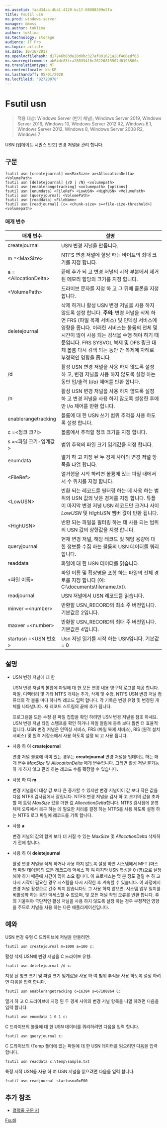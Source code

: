 ```yaml
---
ms.assetid: faad34aa-4ba1-4129-bc1f-08088399e2fa
title: Fsutil usn
ms.prod: windows-server
manager: dmoss
ms.author: toklima
author: toklima
ms.technology: storage
audience: IT Pro
ms.topic: article
ms.date: 10/16/2017
ms.openlocfilehash: d17246b03de20d0bc327af801621a28f406edf63
ms.sourcegitcommit: ab64dc83fca28039416c26226815502d0193500c
ms.translationtype: MT
ms.contentlocale: ko-KR
ms.lasthandoff: 05/01/2020
ms.locfileid: "82720078"
---
```

# <a name="fsutil-usn"></a>Fsutil usn
> 적용 대상: Windows Server (반기 채널), Windows Server 2019, Windows Server 2016, Windows 10, Windows Server 2012 R2, Windows 8.1, Windows Server 2012, Windows 8, Windows Server 2008 R2, Windows 7

USN (업데이트 시퀀스 번호) 변경 저널을 관리 합니다.

## <a name="syntax"></a>구문

```
fsutil usn [createjournal] m=<MaxSize> a=<AllocationDelta> <VolumePath>
fsutil usn [deletejournal] {/D | /N} <volumepath>
fsutil usn [enablerangetracking] <volumepath> [options]
fsutil usn [enumdata] <FileRef> <LowUSN> <HighUSN> <VolumePath>
fsutil usn [queryjournal] <VolumePath>
fsutil usn [readdata] <FileName>
fsutil usn [readjournal] [c= <chunk-size> s=<file-size-threshold>] <volumepath>
```

### <a name="parameters"></a>매개 변수

|매개 변수|설명|
|-------------|---------------|
|createjournal|USN 변경 저널을 만듭니다.|
|m =\<MaxSize>|NTFS 변경 저널에 할당 하는 바이트의 최대 크기를 지정 합니다.|
|a =\<AllocationDelta>|끝에 추가 되 고 변경 저널의 시작 부분에서 제거 된 메모리 할당의 크기를 지정 합니다.|
|\<VolumePath>|드라이브 문자를 지정 하 고 그 뒤에 콜론을 지정 합니다.|
|deletejournal|삭제 하거나 활성 USN 변경 저널을 사용 하지 않도록 설정 합니다. **주의:** 변경 저널을 삭제 하면 FRS (파일 복제 서비스) 및 인덱싱 서비스에 영향을 줍니다. 이러한 서비스는 볼륨의 전체 및 시간이 많이 사용 되는 검색을 수행 해야 하기 때문입니다. FRS SYSVOL 복제 및 DFS 링크 대체 볼륨 다시 검색 되는 동안 간 복제에 차례로 부정적인 영향을 줍니다.|
|/d|활성 USN 변경 저널을 사용 하지 않도록 설정 하 고, 변경 저널을 사용 하지 않도록 설정 하는 동안 입/출력 (i/o) 제어를 반환 합니다.|
|/n|활성 USN 변경 저널을 사용 하지 않도록 설정 하 고 변경 저널을 사용 하지 않도록 설정한 후에만 i/o 제어를 반환 합니다.|
|enablerangetracking|볼륨에 대 한 USN 쓰기 범위 추적을 사용 하도록 설정 합니다.|
|c =\<청크 크기>|볼륨에서 추적할 청크 크기를 지정 합니다.|
|s =\<파일 크기-임계값>|범위 추적의 파일 크기 임계값을 지정 합니다.|
|enumdata|열거 하 고 지정 된 두 경계 사이의 변경 저널 항목을 나열 합니다.|
|\<FileRef>|열거형을 시작 하려면 볼륨에 있는 파일 내에서 서 수 위치를 지정 합니다.|
|\<LowUSN>|반환 되는 레코드를 필터링 하는 데 사용 하는 범위의 USN 값의 낮은 경계를 지정 합니다. 튜플이 마지막 변경 저널 USN 레코드만 크거나 사이 *LowUSN* 및 *HighUSN* 멤버 값이 반환 됩니다.|
|\<HighUSN>|반환 되는 파일을 필터링 하는 데 사용 되는 범위의 USN 값의 상한값을 지정 합니다.|
|queryjournal|현재 변경 저널, 해당 레코드 및 해당 용량에 대 한 정보를 수집 하는 볼륨의 USN 데이터를 쿼리 합니다.|
|readdata|파일에 대 한 USN 데이터를 읽습니다.|
|\<파일 이름>|파일 이름 및 확장명을 포함 하는 파일의 전체 경로를 지정 합니다 (예: C:\documents\filename.txt).|
|readjournal|USN 저널에서 USN 레코드를 읽습니다.|
|minver =\<number>|반환할 USN_RECORD의 최소 주 버전입니다. 기본값은 2입니다.|
|maxver =\<number>|반환할 USN_RECORD의 최대 주 버전입니다. 기본값은 4입니다.|
|startusn =\<USN 번호>|Usn 저널 읽기를 시작 하는 USN입니다. 기본값 = 0|


## <a name="remarks"></a>설명

-   USN 변경 저널에 대 한

    USN 변경 저널의 볼륨에 파일에 대 한 모든 변경 내용 영구적 로그를 제공 합니다. 파일, 디렉터리 및 기타 NTFS 개체는 추가, 삭제 및 수정, NTFS USN 변경 저널 컴퓨터의 각 볼륨 마다 하나씩 레코드 입력 합니다. 각 기록은 변경 유형 및 변경된 개체를 나타냅니다. 새 레코드 스트림의 끝에 추가 됩니다.

    프로그램을 모든 수정 된 파일 집합을 확인 하려면 USN 변경 저널을 참조 하세요. USN 변경 저널 타임 스탬프를 확인 하거나 파일 알림에 등록 보다 훨씬 더 효율적입니다. USN 변경 저널은 인덱싱 서비스, FRS (파일 복제 서비스), RIS (원격 설치 서비스) 및 원격 저장소에서 사용 하도록 설정 되 고 사용 됩니다.

-   사용 하 여 **createjournal**

    변경 저널 볼륨에 이미 있는 경우는 **createjournal** 변경 저널을 업데이트 하는 매개 변수 *MaxSize* 및 *AllocationDelta* 매개 변수입니다. 그러면 활성 저널 불가능 하 게 하지 않고 관리 하는 레코드 수를 확장할 수 있습니다.

-   사용 하 여 **m**

    변경 저널을이 대상 값 보다 큰 증가할 수 있지만 변경 저널이이 값 보다 작은 값을 다음 NTFS 검사점에서 잘립니다. NTFS 변경 저널을 검사 하 고 크기의 값을 초과할 때 트림 *MaxSize* 값을 더한 값 *AllocationDelta*합니다. NTFS 검사점에 운영 체제 오류에서 복구 하는 데 필요한 처리를 결정 하는 NTFS를 사용 하도록 설정 하는 NTFS 로그 파일에 레코드를 기록 합니다.

-   사용 **a**

    변경 저널의 값의 합계 보다 더 커질 수 있는 *MaxSize* 및 *AllocationDelta* 삭제하기 전에 합니다.

-   사용 하 여 **deletejournal**

    활성 변경 저널을 삭제 하거나 사용 하지 않도록 설정 하면 시스템에서 MFT (마스터 파일 테이블)의 모든 레코드에 액세스 하 여 마지막 USN 특성을 0 (영)으로 설정 해야 하기 때문에 시간이 많이 소요 됩니다. 이 프로세스는 몇 분 정도 걸릴 수 하 고 다시 시작이 필요한 경우 시스템을 다시 시작한 후 계속할 수 있습니다. 이 과정에서 변경 저널 활성으로 간주 되지 않습니다도 그 사용 하지 않으면. 시스템 업무 일지를 비활성화 하는 동안 액세스할 수 없으며, 및 모든 저널 작업 오류를 반환 합니다. 주의 기울여야 극단적인 활성 저널을 사용 하지 않도록 설정 하는 경우 부정적인 영향을 주므로 저널을 사용 하는 다른 애플리케이션입니다.

## <a name="examples"></a><a name="BKMK_examples"></a>예와
USN 변경 유형 C 드라이브에 저널을 만들려면:

```
fsutil usn createjournal m=1000 a=100 c:
```

활성 삭제 USN에 변경 저널을 C 드라이브 유형:

```
fsutil usn deletejournal /d c:
```

지정 된 청크 크기 및 파일 크기 임계값을 사용 하 여 범위 추적을 사용 하도록 설정 하려면 다음을 입력 합니다.

```
fsutil usn enablerangetracking c=16384 s=67108864 C:
```

열거 하 고 C 드라이브에 지정 된 두 경계 사이의 변경 저널 항목을 나열 하려면 다음을 입력 합니다.

```
fsutil usn enumdata 1 0 1 c:
```

C 드라이브의 볼륨에 대 한 USN 데이터를 쿼리하려면 다음을 입력 합니다.

```
fsutil usn queryjournal c:
```

C 드라이브의 \Temp 폴더에 있는 파일에 대 한 USN 데이터를 읽으려면 다음을 입력 합니다.

```
fsutil usn readdata c:\temp\sample.txt
```

특정 시작 USN을 사용 하 여 USN 저널을 읽으려면 다음을 입력 합니다.

```
fsutil usn readjournal startusn=0xF00
```

## <a name="additional-references"></a>추가 참조
- [명령줄 구문 키](command-line-syntax-key.md)

[Fsutil](Fsutil.md)


